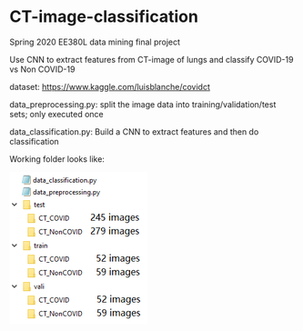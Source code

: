 # CT-image-classification
Spring 2020 EE380L data mining final project

Use CNN to extract features from CT-image of lungs and classify COVID-19 vs Non COVID-19

dataset: https://www.kaggle.com/luisblanche/covidct

data_preprocessing.py: split the image data into training/validation/test sets; only executed once

data_classification.py: Build a CNN to extract features and then do classification

Working folder looks like:

![Image of folder](https://github.com/ztzviolet/CT-image-classification/blob/master/folder.png)
